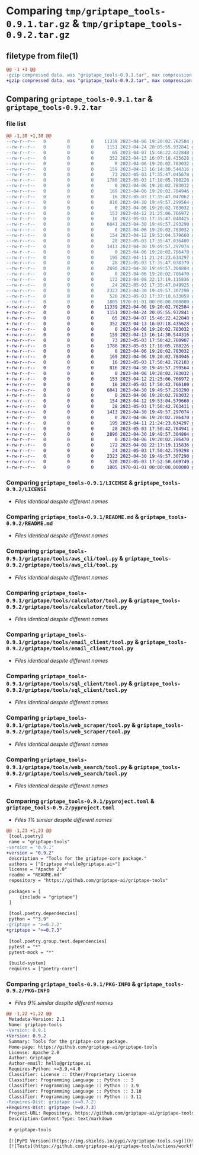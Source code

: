 # Comparing `tmp/griptape_tools-0.9.1.tar.gz` & `tmp/griptape_tools-0.9.2.tar.gz`

## filetype from file(1)

```diff
@@ -1 +1 @@
-gzip compressed data, was "griptape_tools-0.9.1.tar", max compression
+gzip compressed data, was "griptape_tools-0.9.2.tar", max compression
```

## Comparing `griptape_tools-0.9.1.tar` & `griptape_tools-0.9.2.tar`

### file list

```diff
@@ -1,30 +1,30 @@
--rw-r--r--   0        0        0    11339 2023-04-06 19:20:02.762584 griptape_tools-0.9.1/LICENSE
--rw-r--r--   0        0        0     1151 2023-04-24 20:05:55.932841 griptape_tools-0.9.1/README.md
--rw-r--r--   0        0        0       65 2023-04-07 15:46:22.422848 griptape_tools-0.9.1/griptape/__init__.py
--rw-r--r--   0        0        0      352 2023-04-13 16:07:18.435628 griptape_tools-0.9.1/griptape/tools/__init__.py
--rw-r--r--   0        0        0        0 2023-04-06 19:20:02.783032 griptape_tools-0.9.1/griptape/tools/aws_cli/__init__.py
--rw-r--r--   0        0        0      159 2023-04-13 16:14:30.544316 griptape_tools-0.9.1/griptape/tools/aws_cli/manifest.yml
--rw-r--r--   0        0        0       73 2023-05-03 17:35:47.045678 griptape_tools-0.9.1/griptape/tools/aws_cli/requirements.txt
--rw-r--r--   0        0        0     1780 2023-05-03 17:18:05.788226 griptape_tools-0.9.1/griptape/tools/aws_cli/tool.py
--rw-r--r--   0        0        0        0 2023-04-06 19:20:02.783032 griptape_tools-0.9.1/griptape/tools/calculator/__init__.py
--rw-r--r--   0        0        0      169 2023-04-06 19:20:02.784946 griptape_tools-0.9.1/griptape/tools/calculator/manifest.yml
--rw-r--r--   0        0        0       16 2023-05-03 17:35:47.047062 griptape_tools-0.9.1/griptape/tools/calculator/requirements.txt
--rw-r--r--   0        0        0      816 2023-04-30 19:49:57.299564 griptape_tools-0.9.1/griptape/tools/calculator/tool.py
--rw-r--r--   0        0        0        0 2023-04-06 19:20:02.783032 griptape_tools-0.9.1/griptape/tools/email_client/__init__.py
--rw-r--r--   0        0        0      153 2023-04-12 21:25:06.766972 griptape_tools-0.9.1/griptape/tools/email_client/manifest.yml
--rw-r--r--   0        0        0       16 2023-05-03 17:35:47.048425 griptape_tools-0.9.1/griptape/tools/email_client/requirements.txt
--rw-r--r--   0        0        0     6041 2023-04-30 19:49:57.293290 griptape_tools-0.9.1/griptape/tools/email_client/tool.py
--rw-r--r--   0        0        0        0 2023-04-06 19:20:02.783032 griptape_tools-0.9.1/griptape/tools/sql_client/__init__.py
--rw-r--r--   0        0        0      154 2023-04-12 19:53:04.579660 griptape_tools-0.9.1/griptape/tools/sql_client/manifest.yml
--rw-r--r--   0        0        0       28 2023-05-03 17:35:47.036400 griptape_tools-0.9.1/griptape/tools/sql_client/requirements.txt
--rw-r--r--   0        0        0     1413 2023-04-30 19:49:57.297074 griptape_tools-0.9.1/griptape/tools/sql_client/tool.py
--rw-r--r--   0        0        0        0 2023-04-06 19:20:02.786470 griptape_tools-0.9.1/griptape/tools/web_scraper/__init__.py
--rw-r--r--   0        0        0      195 2023-04-11 21:24:23.634297 griptape_tools-0.9.1/griptape/tools/web_scraper/manifest.yml
--rw-r--r--   0        0        0       28 2023-05-03 17:35:47.038379 griptape_tools-0.9.1/griptape/tools/web_scraper/requirements.txt
--rw-r--r--   0        0        0     2890 2023-04-30 19:49:57.304804 griptape_tools-0.9.1/griptape/tools/web_scraper/tool.py
--rw-r--r--   0        0        0        0 2023-04-06 19:20:02.786470 griptape_tools-0.9.1/griptape/tools/web_search/__init__.py
--rw-r--r--   0        0        0      172 2023-04-08 22:17:19.115836 griptape_tools-0.9.1/griptape/tools/web_search/manifest.yml
--rw-r--r--   0        0        0       24 2023-05-03 17:35:47.049925 griptape_tools-0.9.1/griptape/tools/web_search/requirements.txt
--rw-r--r--   0        0        0     2323 2023-04-30 19:49:57.307290 griptape_tools-0.9.1/griptape/tools/web_search/tool.py
--rw-r--r--   0        0        0      520 2023-05-03 17:37:10.633859 griptape_tools-0.9.1/pyproject.toml
--rw-r--r--   0        0        0     1805 1970-01-01 00:00:00.000000 griptape_tools-0.9.1/PKG-INFO
+-rw-r--r--   0        0        0    11339 2023-04-06 19:20:02.762584 griptape_tools-0.9.2/LICENSE
+-rw-r--r--   0        0        0     1151 2023-04-24 20:05:55.932841 griptape_tools-0.9.2/README.md
+-rw-r--r--   0        0        0       65 2023-04-07 15:46:22.422848 griptape_tools-0.9.2/griptape/__init__.py
+-rw-r--r--   0        0        0      352 2023-04-13 16:07:18.435628 griptape_tools-0.9.2/griptape/tools/__init__.py
+-rw-r--r--   0        0        0        0 2023-04-06 19:20:02.783032 griptape_tools-0.9.2/griptape/tools/aws_cli/__init__.py
+-rw-r--r--   0        0        0      159 2023-04-13 16:14:30.544316 griptape_tools-0.9.2/griptape/tools/aws_cli/manifest.yml
+-rw-r--r--   0        0        0       73 2023-05-03 17:50:42.760907 griptape_tools-0.9.2/griptape/tools/aws_cli/requirements.txt
+-rw-r--r--   0        0        0     1780 2023-05-03 17:18:05.788226 griptape_tools-0.9.2/griptape/tools/aws_cli/tool.py
+-rw-r--r--   0        0        0        0 2023-04-06 19:20:02.783032 griptape_tools-0.9.2/griptape/tools/calculator/__init__.py
+-rw-r--r--   0        0        0      169 2023-04-06 19:20:02.784946 griptape_tools-0.9.2/griptape/tools/calculator/manifest.yml
+-rw-r--r--   0        0        0       16 2023-05-03 17:50:42.762103 griptape_tools-0.9.2/griptape/tools/calculator/requirements.txt
+-rw-r--r--   0        0        0      816 2023-04-30 19:49:57.299564 griptape_tools-0.9.2/griptape/tools/calculator/tool.py
+-rw-r--r--   0        0        0        0 2023-04-06 19:20:02.783032 griptape_tools-0.9.2/griptape/tools/email_client/__init__.py
+-rw-r--r--   0        0        0      153 2023-04-12 21:25:06.766972 griptape_tools-0.9.2/griptape/tools/email_client/manifest.yml
+-rw-r--r--   0        0        0       16 2023-05-03 17:50:42.766100 griptape_tools-0.9.2/griptape/tools/email_client/requirements.txt
+-rw-r--r--   0        0        0     6041 2023-04-30 19:49:57.293290 griptape_tools-0.9.2/griptape/tools/email_client/tool.py
+-rw-r--r--   0        0        0        0 2023-04-06 19:20:02.783032 griptape_tools-0.9.2/griptape/tools/sql_client/__init__.py
+-rw-r--r--   0        0        0      154 2023-04-12 19:53:04.579660 griptape_tools-0.9.2/griptape/tools/sql_client/manifest.yml
+-rw-r--r--   0        0        0       28 2023-05-03 17:50:42.763411 griptape_tools-0.9.2/griptape/tools/sql_client/requirements.txt
+-rw-r--r--   0        0        0     1413 2023-04-30 19:49:57.297074 griptape_tools-0.9.2/griptape/tools/sql_client/tool.py
+-rw-r--r--   0        0        0        0 2023-04-06 19:20:02.786470 griptape_tools-0.9.2/griptape/tools/web_scraper/__init__.py
+-rw-r--r--   0        0        0      195 2023-04-11 21:24:23.634297 griptape_tools-0.9.2/griptape/tools/web_scraper/manifest.yml
+-rw-r--r--   0        0        0       28 2023-05-03 17:50:42.764941 griptape_tools-0.9.2/griptape/tools/web_scraper/requirements.txt
+-rw-r--r--   0        0        0     2890 2023-04-30 19:49:57.304804 griptape_tools-0.9.2/griptape/tools/web_scraper/tool.py
+-rw-r--r--   0        0        0        0 2023-04-06 19:20:02.786470 griptape_tools-0.9.2/griptape/tools/web_search/__init__.py
+-rw-r--r--   0        0        0      172 2023-04-08 22:17:19.115836 griptape_tools-0.9.2/griptape/tools/web_search/manifest.yml
+-rw-r--r--   0        0        0       24 2023-05-03 17:50:42.759298 griptape_tools-0.9.2/griptape/tools/web_search/requirements.txt
+-rw-r--r--   0        0        0     2323 2023-04-30 19:49:57.307290 griptape_tools-0.9.2/griptape/tools/web_search/tool.py
+-rw-r--r--   0        0        0      520 2023-05-03 17:52:50.669749 griptape_tools-0.9.2/pyproject.toml
+-rw-r--r--   0        0        0     1805 1970-01-01 00:00:00.000000 griptape_tools-0.9.2/PKG-INFO
```

### Comparing `griptape_tools-0.9.1/LICENSE` & `griptape_tools-0.9.2/LICENSE`

 * *Files identical despite different names*

### Comparing `griptape_tools-0.9.1/README.md` & `griptape_tools-0.9.2/README.md`

 * *Files identical despite different names*

### Comparing `griptape_tools-0.9.1/griptape/tools/aws_cli/tool.py` & `griptape_tools-0.9.2/griptape/tools/aws_cli/tool.py`

 * *Files identical despite different names*

### Comparing `griptape_tools-0.9.1/griptape/tools/calculator/tool.py` & `griptape_tools-0.9.2/griptape/tools/calculator/tool.py`

 * *Files identical despite different names*

### Comparing `griptape_tools-0.9.1/griptape/tools/email_client/tool.py` & `griptape_tools-0.9.2/griptape/tools/email_client/tool.py`

 * *Files identical despite different names*

### Comparing `griptape_tools-0.9.1/griptape/tools/sql_client/tool.py` & `griptape_tools-0.9.2/griptape/tools/sql_client/tool.py`

 * *Files identical despite different names*

### Comparing `griptape_tools-0.9.1/griptape/tools/web_scraper/tool.py` & `griptape_tools-0.9.2/griptape/tools/web_scraper/tool.py`

 * *Files identical despite different names*

### Comparing `griptape_tools-0.9.1/griptape/tools/web_search/tool.py` & `griptape_tools-0.9.2/griptape/tools/web_search/tool.py`

 * *Files identical despite different names*

### Comparing `griptape_tools-0.9.1/pyproject.toml` & `griptape_tools-0.9.2/pyproject.toml`

 * *Files 1% similar despite different names*

```diff
@@ -1,23 +1,23 @@
 [tool.poetry]
 name = "griptape-tools"
-version = "0.9.1"
+version = "0.9.2"
 description = "Tools for the griptape-core package."
 authors = ["Griptape <hello@griptape.ai>"]
 license = "Apache 2.0"
 readme = "README.md"
 repository = "https://github.com/griptape-ai/griptape-tools"
 
 packages = [
     {include = "griptape"}
 ]
 
 [tool.poetry.dependencies]
 python = "^3.9"
-griptape = ">=0.7.2"
+griptape = ">=0.7.3"
 
 [tool.poetry.group.test.dependencies]
 pytest = "*"
 pytest-mock = "*"
 
 [build-system]
 requires = ["poetry-core"]
```

### Comparing `griptape_tools-0.9.1/PKG-INFO` & `griptape_tools-0.9.2/PKG-INFO`

 * *Files 9% similar despite different names*

```diff
@@ -1,22 +1,22 @@
 Metadata-Version: 2.1
 Name: griptape-tools
-Version: 0.9.1
+Version: 0.9.2
 Summary: Tools for the griptape-core package.
 Home-page: https://github.com/griptape-ai/griptape-tools
 License: Apache 2.0
 Author: Griptape
 Author-email: hello@griptape.ai
 Requires-Python: >=3.9,<4.0
 Classifier: License :: Other/Proprietary License
 Classifier: Programming Language :: Python :: 3
 Classifier: Programming Language :: Python :: 3.9
 Classifier: Programming Language :: Python :: 3.10
 Classifier: Programming Language :: Python :: 3.11
-Requires-Dist: griptape (>=0.7.2)
+Requires-Dist: griptape (>=0.7.3)
 Project-URL: Repository, https://github.com/griptape-ai/griptape-tools
 Description-Content-Type: text/markdown
 
 # griptape-tools
 
 [![PyPI Version](https://img.shields.io/pypi/v/griptape-tools.svg)](https://pypi.python.org/pypi/griptape-tools)
 [![Tests](https://github.com/griptape-ai/griptape-tools/actions/workflows/tests.yml/badge.svg)](https://github.com/griptape-ai/griptape-tools/actions/workflows/tests.yml)
```

